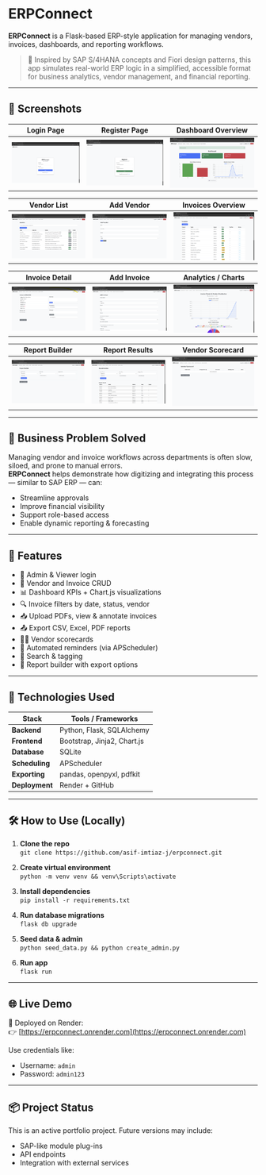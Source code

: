 # ERPConnect

**ERPConnect** is a Flask-based ERP-style application for managing vendors, invoices, dashboards, and reporting workflows.

> 🚀 Inspired by SAP S/4HANA concepts and Fiori design patterns, this app simulates real-world ERP logic in a simplified, accessible format for business analytics, vendor management, and financial reporting.

---

## 📸 Screenshots

| **Login Page** | **Register Page** | **Dashboard Overview** |
|----------------|-------------------|-------------------------|
| ![](screenshots/login.png) | ![](screenshots/register.png) | ![](screenshots/dashboard.png) |

| **Vendor List** | **Add Vendor** | **Invoices Overview** |
|-----------------|----------------|------------------------|
| ![](screenshots/vendors.png) | ![](screenshots/add_vendor.png) | ![](screenshots/invoices.png) |

| **Invoice Detail** | **Add Invoice** | **Analytics / Charts** |
|--------------------|-----------------|-------------------------|
| ![](screenshots/invoice_detail.png) | ![](screenshots/add_invoice.png) | ![](screenshots/charts.png) |

| **Report Builder** | **Report Results** | **Vendor Scorecard** |
|--------------------|--------------------|-----------------------|
| ![](screenshots/report_builder.png) | ![](screenshots/report_results.png) | ![](screenshots/scorecard.png) |

---

## 🧠 Business Problem Solved

Managing vendor and invoice workflows across departments is often slow, siloed, and prone to manual errors.  
**ERPConnect** helps demonstrate how digitizing and integrating this process — similar to SAP ERP — can:

- Streamline approvals
- Improve financial visibility
- Support role-based access
- Enable dynamic reporting & forecasting

---

## 🔧 Features

- 🔐 Admin & Viewer login
- 🧾 Vendor and Invoice CRUD
- 📊 Dashboard KPIs + Chart.js visualizations
- 🔍 Invoice filters by date, status, vendor
- 📥 Upload PDFs, view & annotate invoices
- 📤 Export CSV, Excel, PDF reports
- 🧑‍💼 Vendor scorecards
- 🔁 Automated reminders (via APScheduler)
- 🔎 Search & tagging
- 📂 Report builder with export options

---

## 🚀 Technologies Used

| Stack        | Tools / Frameworks            |
|--------------|-------------------------------|
| **Backend**  | Python, Flask, SQLAlchemy     |
| **Frontend** | Bootstrap, Jinja2, Chart.js   |
| **Database** | SQLite                        |
| **Scheduling** | APScheduler                  |
| **Exporting** | pandas, openpyxl, pdfkit     |
| **Deployment** | Render + GitHub              |

---

## 🛠️ How to Use (Locally)

1. **Clone the repo**  
   `git clone https://github.com/asif-imtiaz-j/erpconnect.git`

2. **Create virtual environment**  
   `python -m venv venv && venv\Scripts\activate`

3. **Install dependencies**  
   `pip install -r requirements.txt`

4. **Run database migrations**  
   `flask db upgrade`

5. **Seed data & admin**  
   `python seed_data.py && python create_admin.py`

6. **Run app**  
   `flask run`

---

## 🌐 Live Demo

🔗 Deployed on Render:  
👉 [https://erpconnect.onrender.com](https://erpconnect.onrender.com)

Use credentials like:  
- Username: `admin`  
- Password: `admin123`

---

## 📦 Project Status

This is an active portfolio project. Future versions may include:
- SAP-like module plug-ins
- API endpoints
- Integration with external services